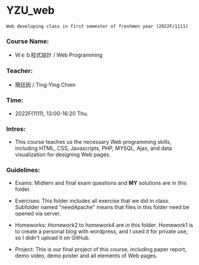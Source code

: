 # YZU_web

```
Web developing class in first semester of freshmen year (2022F/1111)
```

### Course Name: 
- Ｗｅｂ程式設計 / Web Programming

### Teacher: 
- 簡廷因 / Ting-Ying Chien

### Time: 
- 2022F(1111), 13:00-16:20 Thu.

### Intros:
- This course teaches us the necessary Web programming skills, including HTML, CSS, Javascripts, PHP, MYSQL, Ajax, and data visualization for designing Web pages.

### Guidelines:
- Exams: Midtern and final exam questions and **MY** solutions are in this folder. 

- Exercises: This folder includes all exercise that we did in class. Subfolder named "needApache" means that files in this folder need be opened via server.

- Homeworks: Homework2 to homework4 are in this folder. Homework1 is to create a personal blog with wordpress, and I used it for private use, so I didn't upload it on GitHub.

- Project: This is our final project of this course, including paper report, demo video, demo poster and all elements of Web pages.
